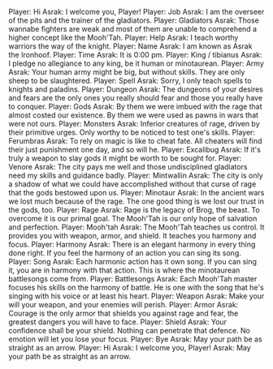 Player: Hi
Asrak: I welcome you, Player!
Player: Job
Asrak: I am the overseer of the pits and the trainer of the gladiators.
Player: Gladiators
Asrak: Those wannabe fighters are weak and most of them are unable to comprehend a higher concept like the Mooh'Tah.
Player: Help
Asrak: I teach worthy warriors the way of the knight.
Player: Name
Asrak: I am known as Asrak the Ironhoof.
Player: Time
Asrak: It is 0:00 pm.
Player: King / tibianus
Asrak: I pledge no allegiance to any king, be it human or minotaurean.
Player: Army
Asrak: Your human army might be big, but without skills. They are only sheep to be slaughtered.
Player: Spell
Asrak: Sorry, I only teach spells to knights and paladins.
Player: Dungeon
Asrak: The dungeons of your desires and fears are the only ones you really should fear and those you really have to conquer.
Player: Gods
Asrak: By them we were imbued with the rage that almost costed our existence. By them we were used as pawns in wars that were not ours.
Player: Monsters
Asrak: Inferior creatures of rage, driven by their primitive urges. Only worthy to be noticed to test one's skills.
Player: Ferumbras
Asrak: To rely on magic is like to cheat fate. All cheaters will find their just punishment one day, and so will he.
Player: Excalibug
Asrak: If it's truly a weapon to slay gods it might be worth to be sought for.
Player: Venore
Asrak: The city pays me well and those undisciplined gladiators need my skills and guidance badly.
Player: Mintwallin
Asrak: The city is only a shadow of what we could have accomplished without that curse of rage that the gods bestowed upon us.
Player: Minotaur
Asrak: In the ancient wars we lost much because of the rage. The one good thing is we lost our trust in the gods, too.
Player: Rage
Asrak: Rage is the legacy of Brog, the beast. To overcome it is our primal goal. The Mooh'Tah is our only hope of salvation and perfection.
Player: Mooh'tah
Asrak: The Mooh'Tah teaches us control. It provides you with weapon, armor, and shield. It teaches you harmony and focus.
Player: Harmony
Asrak: There is an elegant harmony in every thing done right. If you feel the harmony of an action you can sing its song.
Player: Song
Asrak: Each harmonic action has it own song. If you can sing it, you are in harmony with that action. This is where the minotaurean battlesongs come from.
Player: Battlesongs
Asrak: Each Mooh'Tah master focuses his skills on the harmony of battle. He is one with the song that he's singing with his voice or at least his heart.
Player: Weapon
Asrak: Make your will your weapon, and your enemies will perish.
Player: Armor
Asrak: Courage is the only armor that shields you against rage and fear, the greatest dangers you will have to face.
Player: Shield
Asrak: Your confidence shall be your shield. Nothing can penetrate that defence. No emotion will let you lose your focus.
Player: Bye
Asrak: May your path be as straight as an arrow.
Player: Hi
Asrak: I welcome you, Player!
Asrak: May your path be as straight as an arrow.